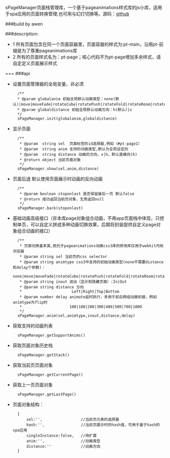 sPageManager页面栈管理库，一个基于pageanimations样式库的js小库，适用于spa应用的页面转换管理,也可用与幻灯切换等。源码：[github](https://github.com/cczw2010/sPageManager)

###build by awen  


###description:
 * 1 所有页面包含在同一个页面容器里，页面容器的样式为:pt-main，沿用pt-前缀是为了尊重pageanimations库
 * 2 所有的页面样式名为：pt-page；核心代码不为pt-page增加多余样式，请自定定义页面展示样式
 
===
###api

* 设置页面管理器的全局变量，非必须
		
		/**
		* @param globalanim 初始全局默认动画类型：none(默认)|move|moveFade|rotateCube|rotatePush|rotateFold|rotateRoom|rotateCarousel|flip
		* @param globaldistance 初始全局默认动画方向：h(默认)|v
		*/
		sPageManager.init(globalanim,globaldistance)




* 显示页面

		/**
		 * @param  string sel  页面标签的id选择器,例如（#pt-page1）
		 * @param  string anim 支持的动画类型,默认为全局设定的
		 * @param  string distance 动画的方向，v|h，默认是横向(h)
		 * @return object 当前页面对象
		 */
		sPageManager.show(sel,anim,distance)
		
* 页面后退 默认使用页面展示时动画的反向动画

		/**
		 * @param boolean stoponlast 是否保留最后一页 默认false
		 * @return 成功返回当前页对象，无责返回null
		 */
		sPageManager.back(stoponlast)

* 基础动画高级接口（非本库page对象组合动画，不再app页面栈中体现，只控制单页，可以自定义拼成多种动画切换效果，后期将封装提供自定义page对象组合动画的接口）

		/**
		 * 页面切换基本类,依托于pageanimations动画css3库的修改库仅用于webkit内核浏览器
		 * @param string sel 当前页的css selector
		 * @param string animtype css3中支持的初始动画类型(none不需要distance和delay个参数)：
														none|move|moveFade|rotateCube|rotatePush|rotateFold|rotateRoom|rotateCarousel|flip
		 * @param string inout 进出（显示和隐藏页面）:In|Out
		 * @param string distance 方向
		 *                      Left|Right|Top|Bottom
		 * @param number delay animate延时执行，多用于前后两组动画衔接，例如animtype为flip时
		 *                     100|180|200|300|400|500|700|1000
		 */
		sPageManager.anim(sel,animtype,inout,distance,delay)

* 获取支持的动画列表

		sPageManager.getSupportAnims()

* 获取页面对象历史栈

		sPageManager.getStack()
		
* 获取当前页页面对象

		sPageManager.getCurrentPage()
		
* 获取上一页页面对象

		sPageManager.getLastPage()


* 页面对象结构：
		
		{
			sel:'',					//当前页元素的选择器
			hash:'',				//当前页展示时的hash值，可用于基于hash的spa应用
			singleInstance:false,	//待扩展
			anim:'',				//动画类型
			distance:''				//动画方向
		}
